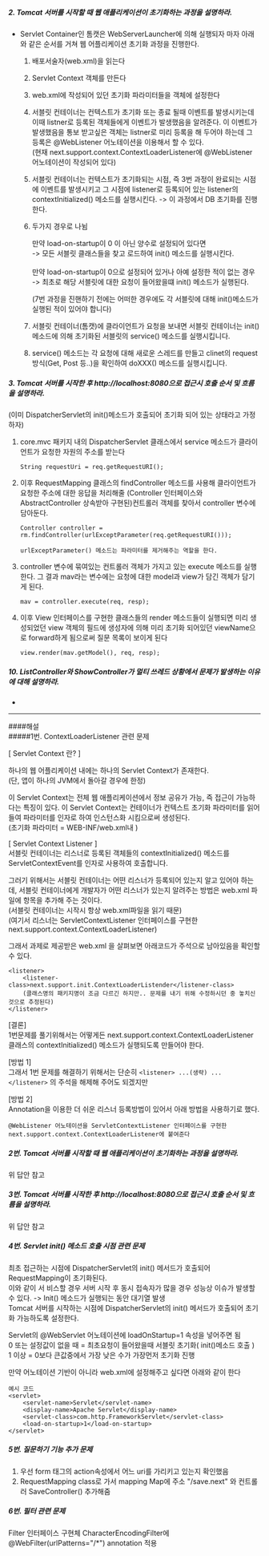 ##### 2. Tomcat 서버를 시작할 때 웹 애플리케이션이 초기화하는 과정을 설명하라.
* Servlet Container인 톰캣은 WebServerLauncher에 의해 실행되자 마자 아래와 같은 순서를 거쳐 웹 어플리케이션 초기화 과정을 진행한다.

	1. 배포서술자(web.xml)을 읽는다
	2. Servlet Context 객체를 만든다
	3. web.xml에 작성되어 있던 초기화 파라미터들을 객체에 설정한다
	4. 서블릿 컨테이너는 컨텍스트가 초기화 또는 종료 될때 이벤트를 발생시키는데 이때 listner로 등록된 객체들에게 이벤트가 발생했음을 알려준다.
	이 이벤트가 발생했음을 통보 받고싶은 객체는 listner로 미리 등록을 해 두어야 하는데 그 등록은 @WebListener 어노테이션을 이용해서 할 수 있다.<br>
	(현재 next.support.context.ContextLoaderListener에 @WebListener 어노테이션이 작성되어 있다)
	5. 서블릿 컨테이너는 컨텍스트가 초기화되는 시점, 즉 3번 과정이 완료되는 시점에 이벤트를 발생시키고 그 시점에 listener로 등록되어 있는 listener의 contextInitialized() 메소드를 실행시킨다. -> 이 과정에서 DB 초기화를 진행한다.
	
	6. 두가지 경우로 나뉨<br>
	
		만약 load-on-startup이 0 이 아닌 양수로 설정되어 있다면<br>
			-> 모든 서블릿 클래스들을 찾고 로드하여 init() 메소드를 실행시킨다.
		<br><br>
		만약 load-on-startup이 0으로 설정되어 있거나 아예 설정한 적이 없는 경우<br>
			-> 최초로 해당 서블릿에 대한 요청이 들어왔을떄 init() 메소드가 실행된다.

		(7번 과정을 진핸하기 전에는 어떠한 경우에도 각 서블릿에 대해 init()메소드가 실행된 적이 있어야 합니다)<br>

	7. 서블릿 컨테이너(톰캣)에 클라이언트가 요청을 보내면 서블릿 컨테이너는 init()메소드에 의해 초기화된 서블릿의 service() 메소드를 실행시킵니다.

	8. service() 메소드는 각 요청에 대해 새로운 스레드를 만들고 clinet의 request 방식(Get, Post 등..)을 확인하여 doXXX() 메소드를 실행시킵니다.

##### 3. Tomcat 서버를 시작한 후 http://localhost:8080으로 접근시 호출 순서 및 흐름을 설명하라.
(이미 DispatcherServlet의 init()메소드가 호출되어 초기화 되어 있는 상태라고 가정하자)

1. core.mvc 패키지 내의 DispatcherServlet 클래스에서 service 메소드가 클라이언트가 요청한 자원의 주소를 받는다
	
	```
	String requestUri = req.getRequestURI();
	```

2. 이후 RequestMapping 클래스의 findController 메소드를 사용해 클라이언트가 요청한 주소에 대한 응답을 처리해줄 (Controller 인터페이스와 AbstractController 상속받아 구현된)컨트롤러 객체를 찾아서 controller 변수에 담아둔다.
	
	```
	Controller controller = rm.findController(urlExceptParameter(req.getRequestURI()));

	urlExceptParameter() 메소드는 파라미터를 제거해주는 역할을 한다.
	```

3. controller 변수에 묶여있는 컨트롤러 객체가 가지고 있는 execute 메소드를 실행한다.
그 결과 mav라는 변수에는 요청에 대한 model과 view가 담긴 객체가 담기게 된다.

	```
	mav = controller.execute(req, resp);
	```

4. 이후 View 인터페이스를 구현한 클래스들의 render 메소드들이 실행되면 미리 생성되었던 view 객체의 필드에 생성자에 의해 미리 초기화 되어있던 viewName으로 forward하게 됨으로써 질문 목록이 보이게 된다

	```
	view.render(mav.getModel(), req, resp);
	```

##### 10. ListController와 ShowController가 멀티 쓰레드 상황에서 문제가 발생하는 이유에 대해 설명하라.
* 





---
####해설<br>
#####1번. ContextLoaderListener 관련 문제

[ Servlet Context 란? ]

하나의 웹 어플리케이션 내에는 하나의 Servlet Context가 존재한다.<br>
(단, 앱이 하나의 JVM에서 돌아갈 경우에 한정)

이 Servlet Context는 전체 웹 애플리케이션에서 정보 공유가 가능, 즉 접근이 가능하다는 특징이 있다.
이 Servlet Context는 컨테이너가 컨텍스트 초기화 파라미터를 읽어들여 파라미터를 인자로 하여 인스턴스화 시킴으로써 생성된다.<br>
(초기화 파라미터 = WEB-INF/web.xml내 <context-param></context-param>)

[ Servlet Context Listener ]<br>
서블릿 컨테이너는 리스너로 등록된 객체들의 contextInitialized() 메소드를 ServletContextEvent를 인자로 사용하여 호출합니다.

그러기 위해서는 서블릿 컨테이너는 어떤 리스너가 등록되어 있는지 알고 있어야 하는데, 서블릿 컨테이너에게 개발자가 어떤 리스너가 있는지 알려주는 방법은 web.xml 파일에 <listener> 항목을 추가해 주는 것이다.<br>
(서블릿 컨테이너는 시작시 항상 web.xml파일을 읽기 때문)<br>
(여기서 리스너는 ServletContextListener 인터페이스를 구현한 next.support.context.ContextLoaderListener)

그래서 과제로 제공받은 web.xml 을 살펴보면 아래코드가 주석으로 남아있음을 확인할 수 있다.<br>
```
<listener>
	<listener-class>next.support.init.ContextLoaderListender</listener-class>
	(클래스명의 패키지명이 조금 다르긴 하지만.. 문제를 내기 위해 수정하시던 중 놓치신 것으로 추정된다)
</listener>
```

[결론]<br>
1번문제를 풀기위해서는 어떻게든 next.support.context.ContextLoaderListener 클래스의 contextInitialized() 메소드가 실행되도록 만들어야 한다.

[방법 1]<br>
그래서 1번 문제를 해결하기 위해서는 단순히 ```<listener> ...(생략) ... </listener>``` 의 주석을 해제해 주어도 되겠지만

[방법 2]<br>
Annotation을 이용한 더 쉬운 리스너 등록방법이 있어서 아래 방법을 사용하기로 했다.

```
@WebListener 어노테이션을 ServletContextListener 인터페이스를 구현한
next.support.context.ContextLoaderListener에 붙여준다 
```


##### 2번. Tomcat 서버를 시작할 때 웹 애플리케이션이 초기화하는 과정을 설명하라.

위 답안 참고

##### 3번. Tomcat 서버를 시작한 후 http://localhost:8080으로 접근시 호출 순서 및 흐름을 설명하라.

위 답안 참고

##### 4번. Servlet init() 메소드 호출 시점 관련 문제
최초 접근하는 시점에 DispatcherServlet의 init() 메서드가 호출되어 RequestMapping이 초기화된다.<br>
이와 같이 서 비스할 경우 서버 시작 후 동시 접속자가 많을 경우 성능상 이슈가 발생할 수 있다. -> Init() 메소드가 실행되는 동안 대기열 발생<br>
Tomcat 서버를 시작하는 시점에 DispatcherServlet의 init() 메서드가 호출되어 초기화 가능하도록 설정한다.<br>

Servlet의 @WebServlet 어노테이션에 loadOnStartup=1 속성을 넣어주면 됨<br>
0 또는 설정값이 없을 때 = 최초요청이 들어왔을때 서블릿 초기화( init()메소드 호출 )<br>
1 이상 = 0보다 큰값중에서 가장 낮은 수가 가장먼저 초기화 진행<br>

만약 어노테이션 기반이 아니라 web.xml에 설정해주고 싶다면 아래와 같이 한다

```
예시 코드
<servlet>
    <servlet-name>Servlet</servlet-name>
    <display-name>Apache Servlet</display-name>
    <servlet-class>com.http.FrameworkServlet</servlet-class>
    <load-on-startup>1</load-on-startup>
</servlet> 
```

##### 5번. 질문하기 기능 추가 문제
1. 우선 form 태그의 action속성에서 어느 uri를 가리키고 있는지 확인했음
2. RequestMapping class로 가서 mapping Map에 주소 "/save.next" 와 컨트롤러 SaveController() 추가해줌

##### 6번. 필터 관련 문제
Filter 인터페이스 구현체 CharacterEncodingFilter에 @WebFilter(urlPatterns="/*") annotation 적용